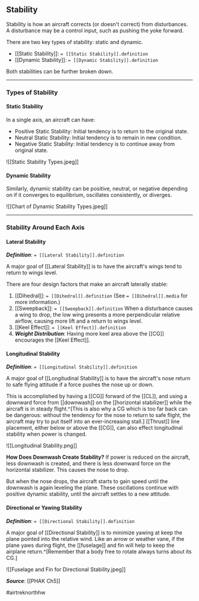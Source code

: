 ## Stability
Stability is how an aircraft corrects (or doesn't correct) from disturbances. A disturbance may be a control input, such as pushing the yoke forward.

There are two key types of stability: static and dynamic.
- [[Static Stability]]: `= [[Static Stability]].definition`
- [[Dynamic Stability]]: `= [[Dynamic Stability]].definition`

Both stabilities can be further broken down.

---

### Types of Stability
#### Static Stability
In a single axis, an aircraft can have:
- Positive Static Stability: Initial tendency is to return to the original state.
- Neutral Static Stability: Initial tendency is to remain in new condition.
- Negative Static Stability: Initial tendency is to continue away from original state.

![[Static Stability Types.jpeg]]

#### Dynamic Stability
Similarly, dynamic stability can be positive, neutral, or negative depending on if it converges to equilibrium, oscillates consistently, or diverges.

![[Chart of Dynamic Stability Types.jpeg]]

----

### Stability Around Each Axis
#### Lateral Stability
***Definition***: `= [[Lateral Stability]].definition`

A major goal of [[Lateral Stability]] is to have the aircraft's wings tend to return to wings level.

There are four design factors that make an aircraft laterally stable:
1. [[Dihedral]]: `= [[Dihedral]].definition` (See `= [[Dihedral]].media` for more information.)
2. [[Sweepback]]: `= [[Sweepback]].definition` When a disturbance causes a wing to drop, the low wing presents a more perpendicular relative airflow, causing more lift and a return to wings level.
3. [[Keel Effect]]: `= [[Keel Effect]].definition`
4. ***Weight Distribution***: Having more keel area above the [[CG]] encourages the [[Keel Effect]].

#### Longitudinal Stability
***Definition***: `= [[Longitudinal Stability]].definition`

A major goal of [[Longitudinal Stability]] is to have the aircraft's nose return to safe flying attitude if a force pushes the nose up or down.

This is accomplished by having a [[CG]] forward of the [[CL]], and using a downward force from [[downwash]] on the [[horizontal stabilizer]] while the aircraft is in steady flight.^[This is also why a CG which is too far back can be dangerous: without the tendency for the nose to return to safe flight, the aircraft may try to put itself into an ever-increasing stall.] [[Thrust]] line placement, either below or above the [[CG]], can also effect longitudinal stability when power is changed.

![[Longitudinal Stability.png]]

**How Does Downwash Create Stability?**
If power is reduced on the aircraft, less downwash is created, and there is less downward force on the horizontal stabilizer. This causes the nose to drop.

But when the nose drops, the aircraft starts to gain speed until the downwash is again leveling the plane. These oscillations continue with positive dynamic stability, until the aircraft settles to a new attitude.

#### Directional or Yawing Stability
***Definition***: `= [[Directional Stability]].definition`

A major goal of [[Directional Stability]] is to minimize yawing at keep the plane pointed into the relative wind. Like an arrow or weather vane, if the plane yaws during flight, the [[fuselage]] and fin will help to keep the airplane return.^[Remember that a body free to rotate always turns about its CG.]

![[Fuselage and Fin for Directional Stability.jpeg]]


***Source***: [[PHAK Ch5]]

#airtreknorthhw 